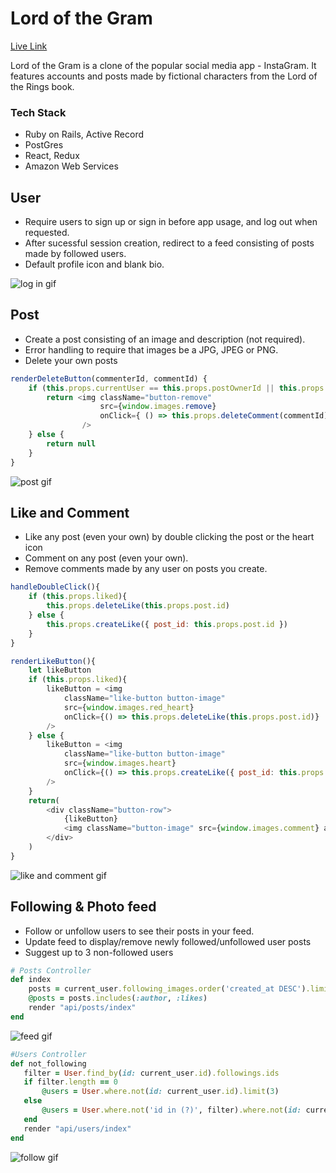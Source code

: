 # Lord of the Gram 
[Live Link](https://lord-of-the-gram.herokuapp.com/)

Lord of the Gram is a clone of the popular social media app - InstaGram. It features accounts and posts made by fictional characters from the Lord of the Rings book.


### Tech Stack

* Ruby on Rails, Active Record
* PostGres
* React, Redux
* Amazon Web Services

## User
* Require users to sign up or sign in before app usage, and log out when requested.
* After sucessful session creation, redirect to a feed consisting of posts made by followed users.
* Default profile icon and blank bio.

<img src="https://media.giphy.com/media/idLmv1QLEHzOY9ch6s/giphy.gif" alt="log in gif">

## Post
* Create a post consisting of an image and description (not required).
* Error handling to require that images be a JPG, JPEG or PNG.
* Delete your own posts

``` javascript
renderDeleteButton(commenterId, commentId) {
    if (this.props.currentUser == this.props.postOwnerId || this.props.currentUser == commenterId) {
        return <img className="button-remove"
                    src={window.images.remove}
                    onClick={ () => this.props.deleteComment(commentId)}
                />
    } else {
        return null
    }
}
```

<img src="https://media.giphy.com/media/TJygiTzAhFIIuN6p0d/giphy.gif" alt="post gif">

## Like and Comment
* Like any post (even your own) by double clicking the post or the heart icon
* Comment on any post (even your own).
* Remove comments made by any user on posts you create.
``` javascript
handleDoubleClick(){
    if (this.props.liked){
        this.props.deleteLike(this.props.post.id)
    } else {
        this.props.createLike({ post_id: this.props.post.id })
    }
}

renderLikeButton(){
    let likeButton
    if (this.props.liked){
        likeButton = <img
            className="like-button button-image"
            src={window.images.red_heart}
            onClick={() => this.props.deleteLike(this.props.post.id)}
        />
    } else {
        likeButton = <img
            className="like-button button-image"
            src={window.images.heart}
            onClick={() => this.props.createLike({ post_id: this.props.post.id })}
        />
    }
    return(
        <div className="button-row">
            {likeButton}
            <img className="button-image" src={window.images.comment} alt="non-functional comment button"/>
        </div>
    )
}
```

<img src="https://media.giphy.com/media/hoxblDs5EtO6iOAq66/giphy.gif" alt="like and comment gif">

## Following & Photo feed
* Follow or unfollow users to see their posts in your feed.
* Update feed to display/remove newly followed/unfollowed user posts
* Suggest up to 3 non-followed users

``` Ruby
# Posts Controller
def index
    posts = current_user.following_images.order('created_at DESC').limit(5).offset(params[:offset]) # newest at the top
    @posts = posts.includes(:author, :likes)
    render "api/posts/index"
end
 ```
 
 <img src="https://media.giphy.com/media/f3FipDw9vis8dqFZ5Z/giphy.gif" alt="feed gif">
 
 ``` Ruby
 #Users Controller
 def not_following
    filter = User.find_by(id: current_user.id).followings.ids
    if filter.length == 0
        @users = User.where.not(id: current_user.id).limit(3)
    else
        @users = User.where.not('id in (?)', filter).where.not(id: current_user.id).limit(3)
    end
    render "api/users/index"
end
 ```
 
<img src="https://media.giphy.com/media/d8cxpSamvA6kOm6JFy/giphy.gif" alt="follow gif">

